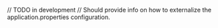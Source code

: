 // TODO in development
// Should provide info on how to externalize the application.properties configuration.